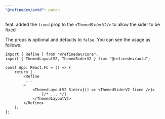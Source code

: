 ```yaml
---
"@refinedev/antd": patch
---
```


feat: added the `fixed` prop to the `<ThemedSiderV2/>` to allow the sider to be fixed

The props is optional and defaults to `false`. You can see the usage as follows:

```tsx
import { Refine } from "@refinedev/core";
import { ThemedLayoutV2, ThemedSiderV2 } from "@refinedev/antd";

const App: React.FC = () => {
    return (
        <Refine
         ...
        >
            <ThemedLayoutV2 Sider={() => <ThemedSiderV2 fixed />}>
                {/* ... */}
            </ThemedLayoutV2>
        </Refine>
    );
};
```
